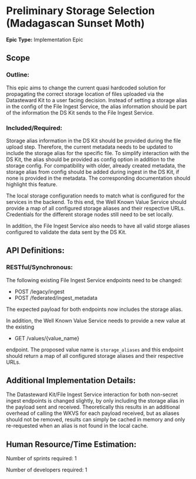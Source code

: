 # Preliminary Storage Selection (Madagascan Sunset Moth)
**Epic Type:** Implementation Epic

## Scope
### Outline:

This epic aims to change the current quasi hardcoded solution for propagating the correct storage location of files uploaded via the Datasteward Kit to a user facing decision.
Instead of setting a storage alias in the config of the File Ingest Service, the alias information should be part of the information the DS Kit sends to the File Ingest Service.

### Included/Required:

Storage alias information in the DS Kit should be provided during the file upload step.
Therefore, the current metadata needs to be updated to include the storage alias for the specific file.
To simplify interaction with the DS Kit, the alias should be provided as config option in addition to the storage config.
For compatibility with older, already created metadata, the storage alias from config should be added during ingest in the DS Kit, if none is provided in the metadata.
The corresponding documentation should highlight this feature.

The local storage configuration needs to match what is configured for the services in the backend.
To this end, the Well Known Value Service should provide a map of all configured storage aliases and their respective URLs.
Credentials for the different storage nodes still need to be set locally.

In addition, the File Ingest Service also needs to have all valid storge aliases configured to validate the data sent by the DS Kit.

## API Definitions:

### RESTful/Synchronous:

The following existing File Ingest Service endpoints need to be changed:

- POST /legacy/ingest
- POST /federated/ingest_metadata

The expected payload for both endpoints now includes the storage alias.

In addition, the Well Known Value Service needs to provide a new value at the existing

- GET /values/{value_name}

endpoint. 
The proposed value name is `storage_aliases` and this endpoint should return a map of all configured storage aliases and their respective URLs.

## Additional Implementation Details:

The Datasteward Kit/File Ingest Service interaction for both non-secret ingest endpoints is changed slightly, by only including the storage alias in the payload sent and received. Theoretically this results in an additional overhead of calling the WKVS for each payload received, but as aliases should not be removed, results can simply be cached in memory and only re-requested when an alias is not found in the local cache.

## Human Resource/Time Estimation:

Number of sprints required: 1

Number of developers required: 1
